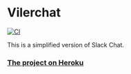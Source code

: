 # Vilerchat
[![CI](https://github.com/VilerIT/frontend-project-lvl4/actions/workflows/ci.yml/badge.svg)](https://github.com/VilerIT/frontend-project-lvl4/actions/workflows/ci.yml)

This is a simplified version of Slack Chat.

### [The project on Heroku](https://viler-chat-slack.herokuapp.com/)
